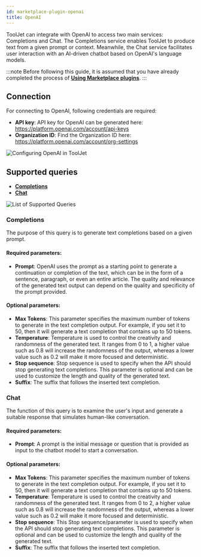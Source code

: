 ```yaml
---
id: marketplace-plugin-openai
title: OpenAI
---
```


ToolJet can integrate with OpenAI to access two main services: Completions and Chat. The Completions service enables ToolJet to produce text from a given prompt or context. Meanwhile, the Chat service facilitates user interaction with an AI-driven chatbot based on OpenAI's language models. 

:::note
Before following this guide, it is assumed that you have already completed the process of **[Using Marketplace plugins](/docs/marketplace/marketplace-overview#using-marketplace-plugins)**.
:::

## Connection

For connecting to OpenAI, following credentials are required:
- **API key**: API key for OpenAI can be generated here: https://platform.openai.com/account/api-keys
- **Organization ID**: Find the Organization ID here: https://platform.openai.com/account/org-settings

<div style={{textAlign: 'center'}}>
    <img className="screenshot-full" src="/img/marketplace/plugins/openai/connection-v2.png" alt="Configuring OpenAI in ToolJet" />
</div>

## Supported queries

- **[Completions](#completions)**
- **[Chat](#chat)**

<div style={{textAlign: 'center'}}>
    <img className="screenshot-full" src="/img/marketplace/plugins/openai/list-v2.png" alt="List of Supported Queries" />
</div>

### Completions

The purpose of this query is to generate text completions based on a given prompt.

#### Required parameters: 

- **Prompt**: OpenAI uses the prompt as a starting point to generate a continuation or completion of the text, which can be in the form of a sentence, paragraph, or even an entire article. The quality and relevance of the generated text output can depend on the quality and specificity of the prompt provided.

#### Optional parameters: 

- **Max Tokens**: This parameter specifies the maximum number of tokens to generate in the text completion output. For example, if you set it to 50, then it will generate a text completion that contains up to 50 tokens.
- **Temperature**: Temperature is used to control the creativity and randomness of the generated text. It ranges from 0 to 1, a higher value such as 0.8 will increase the randomness of the output, whereas a lower value such as 0.2 will make it more focused and deterministic.
- **Stop sequence**: Stop sequence is used to specify when the API should stop generating text completions. This parameter is optional and can be used to customize the length and quality of the generated text.
- **Suffix**: The suffix that follows the inserted text completion.

### Chat

The function of this query is to examine the user's input and generate a suitable response that simulates human-like conversation.

#### Required parameters:

- **Prompt**: A prompt is the initial message or question that is provided as input to the chatbot model to start a conversation.

#### Optional parameters: 

- **Max Tokens**: This parameter specifies the maximum number of tokens to generate in the text completion output. For example, if you set it to 50, then it will generate a text completion that contains up to 50 tokens.
- **Temperature**: Temperature is used to control the creativity and randomness of the generated text. It ranges from 0 to 2, a higher value such as 0.8 will increase the randomness of the output, whereas a lower value such as 0.2 will make it more focused and deterministic.
- **Stop sequence**: This Stop sequence/parameter is used to specify when the API should stop generating text completions. This parameter is optional and can be used to customize the length and quality of the generated text.
- **Suffix**: The suffix that follows the inserted text completion.